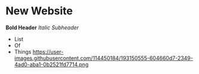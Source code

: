 # New Website
**Bold Header**
*Italic Subheader*
* List
* Of 
* Things
https://user-images.githubusercontent.com/114450184/193150555-604660d7-2349-4ad0-aba1-0b2521fd7714.png

